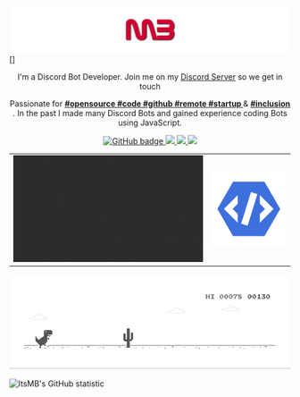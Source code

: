 ![DevItsMB](https://raw.githubusercontent.com/DevItsMB/DevItsMB/master/master.png)[]

<p align="center">I'm a Discord Bot Developer. Join me on my <a href="https://discord.gg/3GagbVQ">Discord Server</a> so we get in touch</p>

<p align="center">Passionate for 
  <b> 
    <u><a href="https://twitter.com/hashtag/opensource/">#opensource </a></u> 
    <u><a href="https://twitter.com/hashtag/code/">#code </a></u> 
    <u><a href="https://twitter.com/hashtag/github/">#github </a></u> 
    <u><a href="https://twitter.com/hashtag/remote/">#remote </a></u> 
    <u><a href="https://twitter.com/hashtag/startup/">#startup </a></u>
  </b> 
  & 
  <b> 
     <u><a href="https://twitter.com/hashtag/inclusion/">#inclusion </a></u> 
  </b>. 
 In the past I made many Discord Bots and gained experience coding Bots using JavaScript.</p>

<p align="center">
  <a href="https://github.com/DevItsMB?tab=followers">
    <img src="https://img.shields.io/github/followers/DevItsMB?label=Followers&logo=GitHub&style=for-the-badge" alt="GitHub badge" />
  </a>
  <a href="http://twitter.com/eddiejaoude">
    <img src="https://img.shields.io/twitter/follow/eddiejaoude?label=Twitter&logo=twitter&style=for-the-badge" />
  </a>
  <a href="https://discord.gg/3GagbVQ">
    <img src="https://img.shields.io/discord/738001087927287839?logo=discord&style=for-the-badge" />
  </a>
  <a href="http://youtube.com/eddiejaoude?sub_confirmation=1">
    <img src="https://img.shields.io/youtube/views/2IzRSHT5Hw8?label=YouTube&logo=YouTube&style=for-the-badge" />
  </a>
</p>

<table width="100%"> 
  <tr>
    <td><img src="https://raw.githubusercontent.com/DevItsMB/DevItsMB/master/DiscordGif.gif" alt="Discord" /></td>
    <td><img src="https://raw.githubusercontent.com/DevItsMB/DevItsMB/master/verified_developer_badge.png" alt="Discord Verified Dev Badge" /></td>
  </tr>
</table>

![Dino](https://raw.githubusercontent.com/DevItsMB/DevItsMB/master/dino.gif)

![ItsMB's GitHub statistic](https://github-readme-stats.vercel.app/api?username=DevItsMB&show_icons=true)
